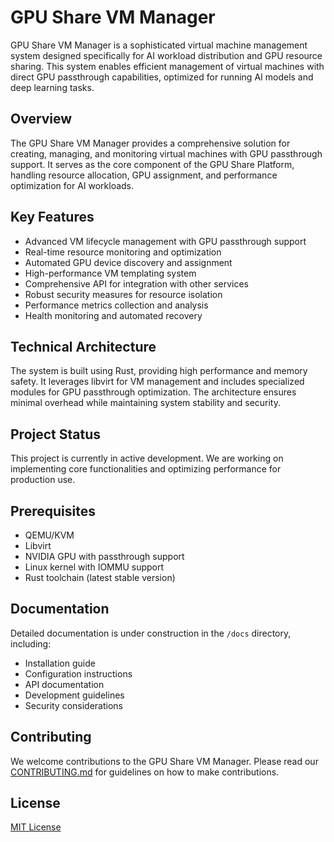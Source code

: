 # GPU Share VM Manager

GPU Share VM Manager is a sophisticated virtual machine management system designed specifically for AI workload distribution and GPU resource sharing. This system enables efficient management of virtual machines with direct GPU passthrough capabilities, optimized for running AI models and deep learning tasks.

## Overview

The GPU Share VM Manager provides a comprehensive solution for creating, managing, and monitoring virtual machines with GPU passthrough support. It serves as the core component of the GPU Share Platform, handling resource allocation, GPU assignment, and performance optimization for AI workloads.

## Key Features

- Advanced VM lifecycle management with GPU passthrough support
- Real-time resource monitoring and optimization
- Automated GPU device discovery and assignment
- High-performance VM templating system
- Comprehensive API for integration with other services
- Robust security measures for resource isolation
- Performance metrics collection and analysis
- Health monitoring and automated recovery

## Technical Architecture

The system is built using Rust, providing high performance and memory safety. It leverages libvirt for VM management and includes specialized modules for GPU passthrough optimization. The architecture ensures minimal overhead while maintaining system stability and security.


## Project Status

This project is currently in active development. We are working on implementing core functionalities and optimizing performance for production use.

## Prerequisites

- QEMU/KVM
- Libvirt
- NVIDIA GPU with passthrough support
- Linux kernel with IOMMU support
- Rust toolchain (latest stable version)

## Documentation

Detailed documentation is under construction in the `/docs` directory, including:
- Installation guide
- Configuration instructions
- API documentation
- Development guidelines
- Security considerations

## Contributing

We welcome contributions to the GPU Share VM Manager. Please read our [CONTRIBUTING.md](CONTRIBUTING.md) for guidelines on how to make contributions.

## License

[MIT License](LICENSE)
